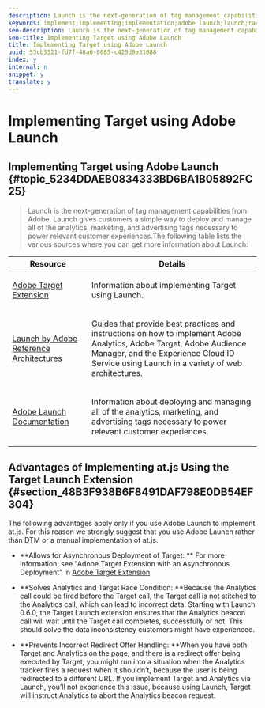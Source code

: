 ```yaml
---
description: Launch is the next-generation of tag management capabilities from Adobe. Launch gives customers a simple way to deploy and manage all of the analytics, marketing, and advertising tags necessary to power relevant customer experiences.
keywords: implement;implementing;implementation;adobe launch;launch;race;redirect
seo-description: Launch is the next-generation of tag management capabilities from Adobe. Launch gives customers a simple way to deploy and manage all of the analytics, marketing, and advertising tags necessary to power relevant customer experiences.
seo-title: Implementing Target using Adobe Launch
title: Implementing Target using Adobe Launch
uuid: 53cb3321-fd7f-48a6-8085-c425d6e31088
index: y
internal: n
snippet: y
translate: y
---
```


# Implementing Target using Adobe Launch

## Implementing Target using Adobe Launch {#topic_5234DDAEB0834333BD6BA1B05892FC25}
>Launch is the next-generation of tag management capabilities from Adobe. Launch gives customers a simple way to deploy and manage all of the analytics, marketing, and advertising tags necessary to power relevant customer experiences.The following table lists the various sources where you can get more information about Launch: 



<table id="table_A85F2CEBF9C54DE780DB1668755D9DFB"> 
 <thead> 
  <tr> 
   <th colname="col1" class="entry"> Resource </th> 
   <th colname="col2" class="entry"> Details </th> 
  </tr>
 </thead>
 <tbody> 
  <tr> 
   <td colname="col1"> <p><a href="https://docs.adobelaunch.com/extension-reference/adobe-target-extension" format="https" scope="external"> Adobe Target Extension</a> </p> </td> 
   <td colname="col2"> <p>Information about implementing Target using Launch. </p> </td> 
  </tr> 
  <tr> 
   <td colname="col1"> <p><a href="https://helpx.adobe.com/experience-manager/kt/integration/using/launch-reference-architecture-guides.html" format="html" scope="external"> Launch by Adobe Reference Architectures</a> </p> </td> 
   <td colname="col2"> <p>Guides that provide best practices and instructions on how to implement Adobe Analytics, Adobe Target, Adobe Audience Manager, and the Experience Cloud ID Service using Launch in a variety of web architectures. </p> </td> 
  </tr> 
  <tr> 
   <td colname="col1"><a href="https://docs.adobelaunch.com/getting-started" format="https" scope="external"> Adobe Launch Documentation</a> </td> 
   <td colname="col2"> <p>Information about deploying and managing all of the analytics, marketing, and advertising tags necessary to power relevant customer experiences. </p> </td> 
  </tr> 
 </tbody> 
</table>


## Advantages of Implementing at.js Using the Target Launch Extension {#section_48B3F938B6F8491DAF798E0DB54EF304}

The following advantages apply only if you use Adobe Launch to implement at.js. For this reason we strongly suggest that you use Adobe Launch rather than DTM or a manual implementation of at.js. 


* **Allows for Asynchronous Deployment of Target: ** For more information, see "Adobe Target Extension with an Asynchronous Deployment" in [ Adobe Target Extension](https://docs.adobelaunch.com/extension-reference/adobe-target-extension). 

* **Solves Analytics and Target Race Condition: **Because the Analytics call could be fired before the Target call, the Target call is not stitched to the Analytics call, which can lead to incorrect data. Starting with Launch 0.6.0, the Target Launch extension ensures that the Analytics beacon call will wait until the Target call completes, successfully or not. This should solve the data inconsistency customers might have experienced. 

* **Prevents Incorrect Redirect Offer Handling: **When you have both Target and Analytics on the page, and there is a redirect offer being executed by Target, you might run into a situation when the Analytics tracker fires a request when it shouldn’t, because the user is being redirected to a different URL. If you implement Target and Analytics via Launch, you’ll not experience this issue, because using Launch, Target will instruct Analytics to abort the Analytics beacon request. 


